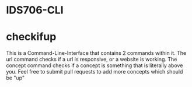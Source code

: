 # IDS706-CLI  

# checkifup  

This is a Command-Line-Interface that contains 2 commands within it. The url command checks if a url is responsive, or a website is working. The concept command checks if a concept is something that is literally above you. Feel free to submit pull requests to add more concepts which should be "up"
